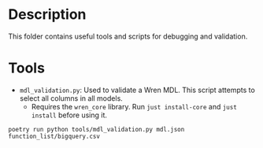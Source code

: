 # Description

This folder contains useful tools and scripts for debugging and validation.

# Tools
- `mdl_validation.py`: Used to validate a Wren MDL. This script attempts to select all columns in all models.
  - Requires the `wren_core` library. Run `just install-core` and `just install` before using it.
```
poetry run python tools/mdl_validation.py mdl.json function_list/bigquery.csv
```
